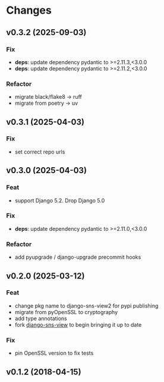 # Changes

## v0.3.2 (2025-09-03)

### Fix

- **deps**: update dependency pydantic to >=2.11.3,<3.0.0
- **deps**: update dependency pydantic to >=2.11.2,<3.0.0

### Refactor

- migrate black/flake8 -> ruff
- migrate from poetry -> uv

## v0.3.1 (2025-04-03)

### Fix

- set correct repo urls

## v0.3.0 (2025-04-03)

### Feat

- support Django 5.2. Drop Django 5.0

### Fix

- **deps**: update dependency pydantic to >=2.11.0,<3.0.0

### Refactor

- add pyupgrade / django-upgrade precommit hooks

## v0.2.0 (2025-03-12)

### Feat

- change pkg name to django-sns-view2 for pypi publishing
- migrate from pyOpenSSL to cryptography
- add type annotations
- fork [django-sns-view](https://github.com/deep-c/django-sns-view) to begin bringing it up to date

### Fix

- pin OpenSSL version to fix tests

## v0.1.2 (2018-04-15)
